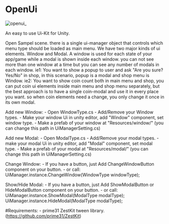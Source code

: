 # OpenUi

![openui_](https://user-images.githubusercontent.com/6388730/28753995-eae2fbfe-7551-11e7-8d2f-421ed6012cd6.gif)


An easy to use Ui-Kit for Unity.


Open Sampel scene. there is a single ui-manager object that controls which menu type should be loaded as main menu.
We have two major kinds of ui elements. Window and Modal. A window is used for each state of your app/game while a modal is shown inside each window.
you can not see more than one window at a time but you can see any number of modals in each window.
ie1: You want to show a popup to user and ask "Are you sure? Yes/No" in shop, in this scenario, popup is a modal and shop menu is Window.
ie2: You want to show coin count both in main menu and shop, you can put coin ui elements inside main menu and shop menu separately, but the best approach is to have a single coin-modal and use it in every place you want. so when coin elements need a change, you only change it once in its own modal.

Add new Window:
    - Open WindowType.cs
    - Add/Remove your Window types.
    - Make your window Ui in unity editor, add "Window" component, set window type.
    - Make a prefab of your window at "Resources/window/" (you can change this path in UiManagerSetting.cs)

Add new Modal:
    - Open ModalType.cs
    - Add/Remove your modal types.
    - make your modal Ui in unity editor, add "Modal" component, set modal type.
    - Make a prefab of your modal at "Resources/modal/" (you can change this path in UiManagerSetting.cs)

Change Window:
    - If you have a button, just Add ChangeWindowButton component on your button.
    - or call:
        UiManager.instance.ChangeWindow(WindowType windowType);

Show/Hide Modal:
    - If you have a button, just Add ShowModalButton or HideModalButton component on your button.
    - or call:
        UiManager.instance.ShowModal(ModalType modalType);
        UiManager.instance.HideModal(ModalType modalType);

#Requirements:
    - prime31 ZestKit tween library. (https://github.com/prime31/ZestKit)
